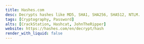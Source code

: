 ```yaml
---
title: Hashes.com
desc: Decrypts hashes like MD5, SHA1, SHA256, SHA512, NTLM.
tags: [Cryptography, Password]
alts: [CrackStation, Hashcat, JohnTheRipper]
website: https://hashes.com/en/decrypt/hash
render_with_liquid: false
---
```

